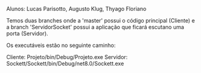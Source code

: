 Alunos: Lucas Parisotto, Augusto Klug, Thyago Floriano


Temos duas branches onde a 'master' possui o código principal (Cliente) e a branch 'ServidorSocket' possui a aplicação que ficará escutano uma porta (Servidor).

Os executáveis estão no seguinte caminho:


Cliente: Projeto/bin/Debug/Projeto.exe
Servidor: Sockett/Sockett/bin/Debug/net8.0/Sockett.exe
